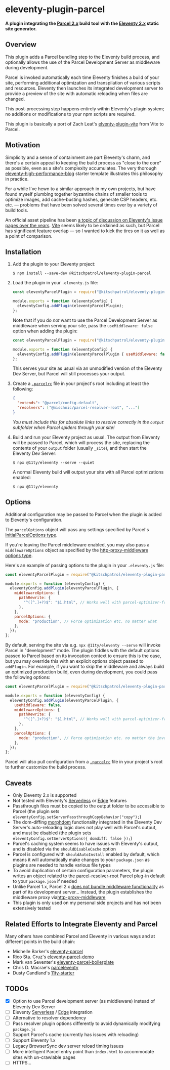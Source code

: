 # eleventy-plugin-parcel

**A plugin integrating the [Parcel 2.x](https://parceljs.org) build tool with the [Eleventy 2.x](https://www.11ty.dev) static site generator.**

## Overview

This plugin adds a Parcel bundling step to the Eleventy build process, and optionally allows the use of the Parcel Development Server as middleware during development.

Parcel is invoked automatically each time Eleventy finishes a build of your site, performing additional optimization and transpilation of various scripts and resources. Eleventy then launches its integrated development server to provide a preview of the site with automatic reloading when files are changed.

This post-processing step happens entirely within Eleventy's plugin system; no additions or modifications to your npm scripts are required.

This plugin is basically a port of Zach Leat's [elventy-plugin-vite](https://github.com/11ty/eleventy-plugin-vite) from Vite to Parcel.

## Motivation

Simplicity and a sense of containment are part Eleventy's charm, and there's a certain appeal to keeping the build process as "close to the core" as possible, even as a site's complexity accumulates. The very thorough [eleventy-high-performance-blog](https://github.com/google/eleventy-high-performance-blog) starter template illustrates this philosophy in practice.

For a while I've hewn to a similar approach in my own projects, but have found myself plumbing together byzantine chains of smaller tools to optimize images, add cache-busting hashes, generate CSP headers, etc. etc. — problems that have been solved several times over by a variety of build tools.

An official asset pipeline has been [a topic of discussion on Eleventy's issue pages over the years](https://github.com/11ty/eleventy/issues/272). [Vite](https://vitejs.dev) seems likely to be ordained as such, but Parcel has significant feature overlap — so I wanted to kick the tires on it as well as a point of comparison.

## Installation

1.  Add the plugin to your Eleventy project:

    ```
    $ npm install --save-dev @kitschpatrol/eleventy-plugin-parcel
    ```

2.  Load the plugin in your `.eleventy.js` file:

    ```js
    const eleventyParcelPlugin = require("@kitschpatrol/eleventy-plugin-parcel");

    module.exports = function (eleventyConfig) {
      eleventyConfig.addPlugin(eleventyParcelPlugin);
    };
    ```

    Note that if you do _not_ want to use the Parcel Development Server as middleware when serving your site, pass the `useMiddleware: false` option when adding the plugin:

    ```js
    const eleventyParcelPlugin = require("@kitschpatrol/eleventy-plugin-parcel");

    module.exports = function (eleventyConfig) {
      eleventyConfig.addPlugin(eleventyParcelPlugin { useMiddleware: false });
    };
    ```

    This serves your site as usual via an unmodified version of the Eleventy Dev Server, but Parcel will still processes your output.

3.  Create a [`.parcelrc`](https://github.com/parcel-bundler/parcel/blob/65500fbb07ff100c1fe5dd32e98fb80ff889f32e/packages/core/types/index.js#L55) file in your project's root including at least the following:

    ```json
    {
      "extends": "@parcel/config-default",
      "resolvers": ["@mischnic/parcel-resolver-root", "..."]
    }
    ```

    _You must include this for absolute links to resolve correctly in the `output` subfolder when Parcel spiders through your site!_

4.  Build and run your Eleventy project as usual. The output from Eleventy will be passed to Parcel, which will process the site, replacing the contents of your `output` folder (usually `_site`), and then start the Eleventy Dev Server:

    ```
    $ npx @11ty/eleventy --serve --quiet
    ```

    A normal Eleventy build will output your site with all Parcel optimizations enabled:

    ```
    $ npx @11ty/eleventy
    ```

## Options

Additional configuration may be passed to Parcel when the plugin is added to Eleventy's configuration.

The `parcelOptions` object will pass any settings specified by Parcel's [InitialParcelOptions type](https://parceljs.org/plugin-system/api/#InitialParcelOptions).

If you're leaving the Parcel middleware enabled, you may also pass a `middlewareOptions` object as specified by the [http-proxy-middleware options type](https://github.com/chimurai/http-proxy-middleware#options).

Here's an example of passing options to the plugin in your `.eleventy.js` file:

```js
const eleventyParcelPlugin = require("@kitschpatrol/eleventy-plugin-parcel");

module.exports = function (eleventyConfig) {
  eleventyConfig.addPlugin(eleventyParcelPlugin, {
    middlewareOptions: {
      pathRewrite: {
        "^([^.]+?)$": "$1.html", // Works well with parcel-optimizer-friendly-urls
      },
    },
    parcelOptions: {
      mode: "production", // Force optimization etc. no matter what
    },
  });
};
```

By default, serving the site via e.g. `npx @11ty/eleventy --serve` will invoke Parcel in "development" mode. The plugin fiddles with the default options passed to Parcel based on its invocation context to ensure this is the case, but you may override this with an explicit options object passed to `addPlugin`. For example, if you want to skip the middleware and always build an optimized production build, even during development, you could pass the following options:

```js
const eleventyParcelPlugin = require("@kitschpatrol/eleventy-plugin-parcel");

module.exports = function (eleventyConfig) {
  eleventyConfig.addPlugin(eleventyParcelPlugin, {
    useMiddleware: false,
    middlewareOptions: {
      pathRewrite: {
        "^([^.]+?)$": "$1.html", // Works well with parcel-optimizer-friendly-urls
      },
    },
    parcelOptions: {
      mode: "production", // Force optimization etc. no matter the invocation context
    },
  });
};
```

Parcel will also pull configuration from a [`.parcelrc`](https://github.com/parcel-bundler/parcel/blob/65500fbb07ff100c1fe5dd32e98fb80ff889f32e/packages/core/types/index.js#L55) file in your project's root to further customize the build process.

## Caveats

- Only Eleventy 2.x is supported
- Not tested with Eleventy's [Serverless](https://www.11ty.dev/docs/plugins/serverless/) or [Edge](https://www.11ty.dev/docs/plugins/edge/) features
- Passthrough files must be copied to the output folder to be accessible to Parcel (the plugin sets `eleventyConfig.setServerPassthroughCopyBehavior("copy");`)
- The dom-diffing [morphdom](https://github.com/patrick-steele-idem/morphdom) functionality integrated in the Eleventy Dev Server's auto-reloading logic does not play well with Parcel's output, and must be disabled (the plugin sets `eleventyConfig.setServerOptions({ domdiff: false });`)
- Parcel's caching system seems to have issues with Eleventy's output, and is disabled via the `shouldDisableCache` option
- Parcel is configured with `shouldAutoInstall` enabled by default, which means it will automatically make changes to your `package.json` as plugins are needed to handle various file types
- To avoid duplication of certain configuration parameters, the plugin writes an object related to the [parcel-resolver-root](https://github.com/mischnic/parcel-resolver-root) Parcel plug-in default to your `package.json` if needed
- Unlike Parcel 1.x, Parcel 2.x [does not bundle middleware functionality](https://github.com/parcel-bundler/parcel/discussions/4612) as part of its development server... Instead, the plugin establishes the middleware proxy via[http-proxy-middleware](https://github.com/chimurai/http-proxy-middleware)
- This plugin is only used on my personal side projects and has not been extensively tested

## Related Efforts to Integrate Eleventy and Parcel

Many others have combined Parcel and Eleventy in various ways and at different points in the build chain:

- Michelle Barker's [eleventy-parcel](https://github.com/mbarker84/eleventy-parcel)
- Rico Sta. Cruz's [eleventy-parcel-demo](https://github.com/rstacruz/eleventy-parcel-demo)
- Mark van Seventer's [eleventy-parcel-boilerplate](https://github.com/vseventer/eleventy-parcel-boilerplate)
- Chris D. Macrae's [parceleventy](https://github.com/chrisdmacrae/parceleventy)
- Dusty Candland's [11ty-starter](https://github.com/candland/11ty-starter)

## TODOs

- [x] Option to use Parcel development server (as middleware) instead of Eleventy Dev Server
- [ ] Eleventy [Serverless](https://www.11ty.dev/docs/plugins/serverless/) / [Edge](https://www.11ty.dev/docs/plugins/edge/) integration
- [ ] Alternative to resolver dependency
- [ ] Pass resolver plugin options differently to avoid dynamically modifying `package.js`
- [ ] Support Parcel's cache (currently has issues with reloading)
- [ ] Support Eleventy 1.x
- [ ] Legacy BrowserSync dev server reload timing issues
- [ ] More intelligent Parcel entry point than `index.html` to accommodate sites with un-crawlable pages
- [ ] HTTPS...
